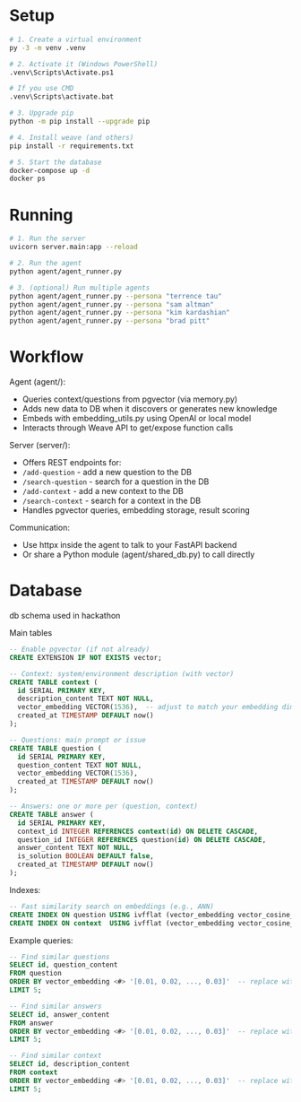 

# Setup

```bash
# 1. Create a virtual environment
py -3 -m venv .venv

# 2. Activate it (Windows PowerShell)
.venv\Scripts\Activate.ps1

# If you use CMD
.venv\Scripts\activate.bat

# 3. Upgrade pip
python -m pip install --upgrade pip

# 4. Install weave (and others)
pip install -r requirements.txt

# 5. Start the database
docker-compose up -d
docker ps
```

# Running

```bash
# 1. Run the server
uvicorn server.main:app --reload

# 2. Run the agent
python agent/agent_runner.py

# 3. (optional) Run multiple agents
python agent/agent_runner.py --persona "terrence tau"
python agent/agent_runner.py --persona "sam altman"
python agent/agent_runner.py --persona "kim kardashian"
python agent/agent_runner.py --persona "brad pitt"
```

# Workflow

Agent (agent/):
- Queries context/questions from pgvector (via memory.py)
- Adds new data to DB when it discovers or generates new knowledge
- Embeds with embedding_utils.py using OpenAI or local model
- Interacts through Weave API to get/expose function calls

Server (server/):
- Offers REST endpoints for:
- `/add-question` - add a new question to the DB
- `/search-question` - search for a question in the DB
- `/add-context` - add a new context to the DB
- `/search-context` - search for a context in the DB
- Handles pgvector queries, embedding storage, result scoring

Communication:
- Use httpx inside the agent to talk to your FastAPI backend
- Or share a Python module (agent/shared_db.py) to call directly

# Database

db schema used in hackathon

Main tables

```sql
-- Enable pgvector (if not already)
CREATE EXTENSION IF NOT EXISTS vector;

-- Context: system/environment description (with vector)
CREATE TABLE context (
  id SERIAL PRIMARY KEY,
  description_content TEXT NOT NULL,
  vector_embedding VECTOR(1536),  -- adjust to match your embedding dimension
  created_at TIMESTAMP DEFAULT now()
);

-- Questions: main prompt or issue
CREATE TABLE question (
  id SERIAL PRIMARY KEY,
  question_content TEXT NOT NULL,
  vector_embedding VECTOR(1536),
  created_at TIMESTAMP DEFAULT now()
);

-- Answers: one or more per (question, context)
CREATE TABLE answer (
  id SERIAL PRIMARY KEY,
  context_id INTEGER REFERENCES context(id) ON DELETE CASCADE,
  question_id INTEGER REFERENCES question(id) ON DELETE CASCADE,
  answer_content TEXT NOT NULL,
  is_solution BOOLEAN DEFAULT false,
  created_at TIMESTAMP DEFAULT now()
);
```

Indexes:
```sql
-- Fast similarity search on embeddings (e.g., ANN)
CREATE INDEX ON question USING ivfflat (vector_embedding vector_cosine_ops) WITH (lists = 100);
CREATE INDEX ON context  USING ivfflat (vector_embedding vector_cosine_ops) WITH (lists = 100);
```

Example queries:

```sql
-- Find similar questions
SELECT id, question_content
FROM question
ORDER BY vector_embedding <#> '[0.01, 0.02, ..., 0.03]'  -- replace with real embedding
LIMIT 5;

-- Find similar answers
SELECT id, answer_content
FROM answer
ORDER BY vector_embedding <#> '[0.01, 0.02, ..., 0.03]'  -- replace with real embedding
LIMIT 5;

-- Find similar context
SELECT id, description_content
FROM context
ORDER BY vector_embedding <#> '[0.01, 0.02, ..., 0.03]'  -- replace with real embedding
LIMIT 5;
```
